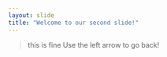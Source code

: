 ```yaml
---
layout: slide
title: "Welcome to our second slide!"
---
```

> this is fine
Use the left arrow to go back!
